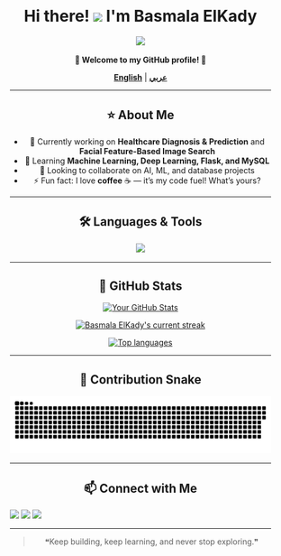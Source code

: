 <div align="center" style="background-image: url(''); background-size: cover; background-position: center; padding: 20px;">

<!-- Profile Header -->
# Hi there! <img src="https://media.giphy.com/media/hvRJCLFzcasrR4ia7z/giphy.gif" width="30"> I'm Basmala ElKady

<img src="https://media.giphy.com/media/JIX9t2j0ZTN9S/giphy.gif" width="80">

<strong>🌟 Welcome to my GitHub profile! 🚀</strong>

<a href="https://github.com/kady-x/kady-x/blob/main/README.md"><span>**English**</span></a> |
<a href="https://github.com/kady-x/kady-x/blob/main/README_AR.md"><span>**عربي**</span></a>

---

## ⭐ About Me
- 🔭 Currently working on **Healthcare Diagnosis & Prediction** and **Facial Feature-Based Image Search**
- 🌱 Learning **Machine Learning, Deep Learning, Flask, and MySQL**
- 👯 Looking to collaborate on AI, ML, and database projects
- ⚡ Fun fact: I love **coffee** ☕ — it’s my code fuel! What’s yours?

---

## 🛠 Languages & Tools
<p>
  <img src="https://skillicons.dev/icons?i=python,java,cpp,mysql,tensorflow,opencv,git,github,vscode" />
</p>

---

## 🚀 GitHub Stats

[![Your GitHub Stats](https://github-readme-stats.vercel.app/api?username=Basmala-ElKady&count_private=true&show_icons=true&theme=radical)](#)

[![Basmala ElKady's current streak](https://streak-stats.demolab.com/?user=Basmala-ElKady&count_private=true&show_icons=true&theme=radical)](#)

[![Top languages](https://github-readme-mwendwa.vercel.app/api/top-langs/?username=Basmala-ElKady&count_private=true&show_icons=true&theme=radical)](#)

---

## 🐍 Contribution Snake

<picture>
    <source media="(prefers-color-scheme: dark)" srcset="https://github.com/kady-x/kady-x/blob/main/snake/github-contribution-grid-snake-dark.svg">
    <source media="(prefers-color-scheme: light)" srcset="https://github.com/kady-x/kady-x/blob/main/snake/github-contribution-grid-snake.svg">
    <img alt="github contribution grid snake animation" src="https://github.com/kady-x/kady-x/blob/main/snake/github-contribution-grid-snake.svg">
</picture>

---

## 📫 Connect with Me
<p align="left">
  <a href="https://linkedin.com/in/basmalaelkady"><img src="https://img.shields.io/badge/LinkedIn-0077B5?style=flat&logo=linkedin&logoColor=white"/></a>
  <a href="mailto:your.email@example.com"><img src="https://img.shields.io/badge/Email-D14836?style=flat&logo=gmail&logoColor=white"/></a>
  <a href="https://github.com/YourUsername"><img src="https://img.shields.io/badge/GitHub-181717?style=flat&logo=github&logoColor=white"/></a>
</p>

---

> ❝Keep building, keep learning, and never stop exploring.❞

